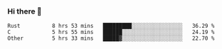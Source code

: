 ### Hi there 👋

<!--
**WShiBin/WShiBin** is a ✨ _special_ ✨ repository because its `README.md` (this file) appears on your GitHub profile.

Here are some ideas to get you started:

- 🔭 I’m currently working on ...
- 🌱 I’m currently learning ...
- 👯 I’m looking to collaborate on ...
- 🤔 I’m looking for help with ...
- 💬 Ask me about ...
- 📫 How to reach me: ...
- 😄 Pronouns: ...
- ⚡ Fun fact: ...
-->

<!--START_SECTION:waka-->

```text
Rust          8 hrs 53 mins   █████████░░░░░░░░░░░░░░░░   36.29 %
C             5 hrs 55 mins   ██████░░░░░░░░░░░░░░░░░░░   24.19 %
Other         5 hrs 33 mins   █████▓░░░░░░░░░░░░░░░░░░░   22.70 %
```

<!--END_SECTION:waka-->
